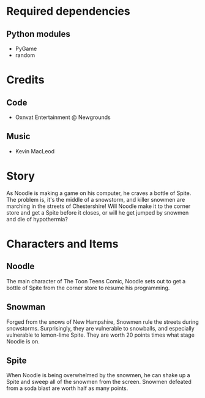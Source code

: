 # Required dependencies
## Python modules
- PyGame
- random
# Credits
## Code
- Oxnvat Entertainment @ Newgrounds
## Music
- Kevin MacLeod
# Story
As Noodle is making a game on his computer, he craves a bottle of Spite. The problem is, it's the middle of a snowstorm, and killer snowmen are marching in the streets of Chestershire! Will Noodle make it to the corner store and get a Spite before it closes, or will he get jumped by snowmen and die of hypothermia?
# Characters and Items
## Noodle
The main character of The Toon Teens Comic, Noodle sets out to get a bottle of Spite from the corner store to resume his programming.
## Snowman
Forged from the snows of New Hampshire, Snowmen rule the streets during snowstorms. Surprisingly, they are vulnerable to snowballs, and especially vulnerable to lemon-lime Spite. They are worth 20 points times what stage Noodle is on.
## Spite
When Noodle is being overwhelmed by the snowmen, he can shake up a Spite and sweep all of the snowmen from the screen. Snowmen defeated from a soda blast are worth half as many points.
